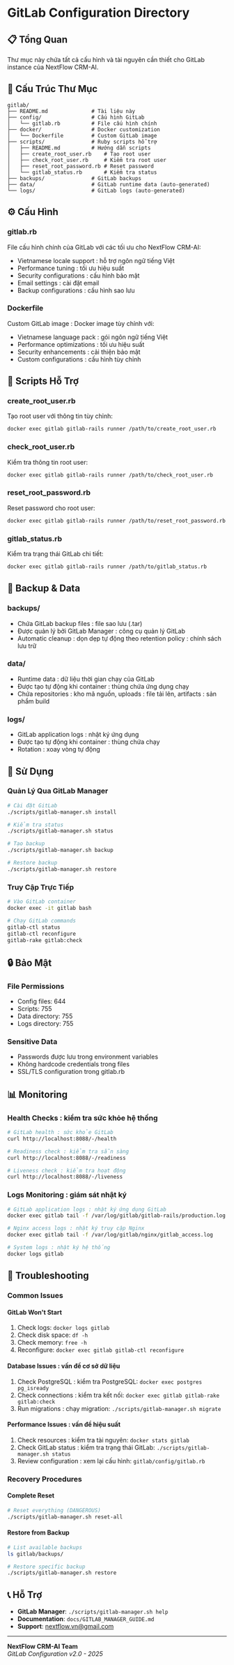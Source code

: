 # GitLab Configuration Directory

## 📋 Tổng Quan

Thư mục này chứa tất cả cấu hình và tài nguyên cần thiết cho GitLab instance của NextFlow CRM-AI.

## 📁 Cấu Trúc Thư Mục

```
gitlab/
├── README.md              # Tài liệu này
├── config/                # Cấu hình GitLab
│   └── gitlab.rb          # File cấu hình chính
├── docker/                # Docker customization
│   └── Dockerfile         # Custom GitLab image
├── scripts/               # Ruby scripts hỗ trợ
│   ├── README.md          # Hướng dẫn scripts
│   ├── create_root_user.rb    # Tạo root user
│   ├── check_root_user.rb     # Kiểm tra root user
│   ├── reset_root_password.rb # Reset password
│   └── gitlab_status.rb       # Kiểm tra status
├── backups/               # GitLab backups
├── data/                  # GitLab runtime data (auto-generated)
└── logs/                  # GitLab logs (auto-generated)
```

## ⚙️ Cấu Hình

### gitlab.rb
File cấu hình chính của GitLab với các tối ưu cho NextFlow CRM-AI:
- Vietnamese locale support : hỗ trợ ngôn ngữ tiếng Việt
- Performance tuning : tối ưu hiệu suất
- Security configurations : cấu hình bảo mật
- Email settings : cài đặt email
- Backup configurations : cấu hình sao lưu

### Dockerfile
Custom GitLab image : Docker image tùy chỉnh với:
- Vietnamese language pack : gói ngôn ngữ tiếng Việt
- Performance optimizations : tối ưu hiệu suất
- Security enhancements : cải thiện bảo mật
- Custom configurations : cấu hình tùy chỉnh

## 🔧 Scripts Hỗ Trợ

### create_root_user.rb
Tạo root user với thông tin tùy chỉnh:
```bash
docker exec gitlab gitlab-rails runner /path/to/create_root_user.rb
```

### check_root_user.rb
Kiểm tra thông tin root user:
```bash
docker exec gitlab gitlab-rails runner /path/to/check_root_user.rb
```

### reset_root_password.rb
Reset password cho root user:
```bash
docker exec gitlab gitlab-rails runner /path/to/reset_root_password.rb
```

### gitlab_status.rb
Kiểm tra trạng thái GitLab chi tiết:
```bash
docker exec gitlab gitlab-rails runner /path/to/gitlab_status.rb
```

## 💾 Backup & Data

### backups/
- Chứa GitLab backup files : file sao lưu (.tar)
- Được quản lý bởi GitLab Manager : công cụ quản lý GitLab
- Automatic cleanup : dọn dẹp tự động theo retention policy : chính sách lưu trữ

### data/
- Runtime data : dữ liệu thời gian chạy của GitLab
- Được tạo tự động khi container : thùng chứa ứng dụng chạy
- Chứa repositories : kho mã nguồn, uploads : file tải lên, artifacts : sản phẩm build

### logs/
- GitLab application logs : nhật ký ứng dụng
- Được tạo tự động khi container : thùng chứa chạy
- Rotation : xoay vòng tự động

## 🚀 Sử Dụng

### Quản Lý Qua GitLab Manager
```bash
# Cài đặt GitLab
./scripts/gitlab-manager.sh install

# Kiểm tra status
./scripts/gitlab-manager.sh status

# Tạo backup
./scripts/gitlab-manager.sh backup

# Restore backup
./scripts/gitlab-manager.sh restore
```

### Truy Cập Trực Tiếp
```bash
# Vào GitLab container
docker exec -it gitlab bash

# Chạy GitLab commands
gitlab-ctl status
gitlab-ctl reconfigure
gitlab-rake gitlab:check
```

## 🔒 Bảo Mật

### File Permissions
- Config files: 644
- Scripts: 755
- Data directory: 755
- Logs directory: 755

### Sensitive Data
- Passwords được lưu trong environment variables
- Không hardcode credentials trong files
- SSL/TLS configuration trong gitlab.rb

## 📊 Monitoring

### Health Checks : kiểm tra sức khỏe hệ thống
```bash
# GitLab health : sức khỏe GitLab
curl http://localhost:8088/-/health

# Readiness check : kiểm tra sẵn sàng
curl http://localhost:8088/-/readiness

# Liveness check : kiểm tra hoạt động
curl http://localhost:8088/-/liveness
```

### Logs Monitoring : giám sát nhật ký
```bash
# GitLab application logs : nhật ký ứng dụng GitLab
docker exec gitlab tail -f /var/log/gitlab/gitlab-rails/production.log

# Nginx access logs : nhật ký truy cập Nginx
docker exec gitlab tail -f /var/log/gitlab/nginx/gitlab_access.log

# System logs : nhật ký hệ thống
docker logs gitlab
```

## 🔧 Troubleshooting

### Common Issues

#### GitLab Won't Start
1. Check logs: `docker logs gitlab`
2. Check disk space: `df -h`
3. Check memory: `free -h`
4. Reconfigure: `docker exec gitlab gitlab-ctl reconfigure`

#### Database Issues : vấn đề cơ sở dữ liệu
1. Check PostgreSQL : kiểm tra PostgreSQL: `docker exec postgres pg_isready`
2. Check connections : kiểm tra kết nối: `docker exec gitlab gitlab-rake gitlab:check`
3. Run migrations : chạy migration: `./scripts/gitlab-manager.sh migrate`

#### Performance Issues : vấn đề hiệu suất
1. Check resources : kiểm tra tài nguyên: `docker stats gitlab`
2. Check GitLab status : kiểm tra trạng thái GitLab: `./scripts/gitlab-manager.sh status`
3. Review configuration : xem lại cấu hình: `gitlab/config/gitlab.rb`

### Recovery Procedures

#### Complete Reset
```bash
# Reset everything (DANGEROUS)
./scripts/gitlab-manager.sh reset-all
```

#### Restore from Backup
```bash
# List available backups
ls gitlab/backups/

# Restore specific backup
./scripts/gitlab-manager.sh restore
```

## 📞 Hỗ Trợ

- **GitLab Manager**: `./scripts/gitlab-manager.sh help`
- **Documentation**: `docs/GITLAB_MANAGER_GUIDE.md`
- **Support**: nextflow.vn@gmail.com

---

**NextFlow CRM-AI Team**  
*GitLab Configuration v2.0 - 2025*
